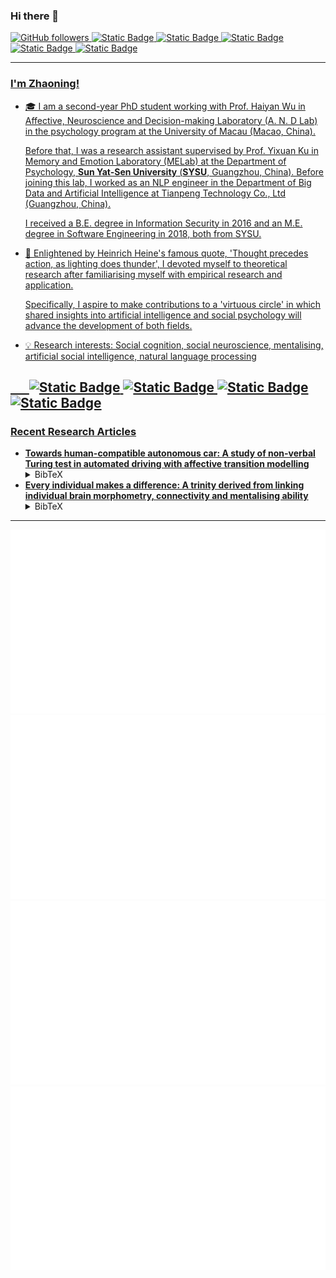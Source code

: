 ### Hi there 👋
<a href="https://github.com/Das-Boot"><img alt="GitHub followers" src="https://img.shields.io/github/followers/Das-Boot?style=for-the-badge&logo=github">
<a href="https://nbviewer.org/github/Das-Boot/Das-Boot/blob/main/resources/CV-Zhaoning%20Li_20230912.pdf"><img alt="Static Badge" src="https://img.shields.io/badge/CV-005A2B.svg?style=for-the-badge&logo=read-the-docs&logoColor=white&labelColor=gray&color=blue">
<a href="https://lizhaoning.academia.edu/"><img alt="Static Badge" src="https://img.shields.io/badge/HOMEPAGE-blue?style=for-the-badge&logo=academia&logoColor=black&labelColor=gray">
<a href="mailto:yc17319@umac.mo"><img alt="Static Badge" src="https://img.shields.io/badge/yc17319%40umac.mo-blue?style=for-the-badge&logo=Microsoft%20Outlook&logoColor=%230072C6&labelColor=gray">
<a href="https://scholar.google.com/citations?hl=en&user=Vr94lCUAAAAJ"><img alt="Static Badge" src="https://img.shields.io/badge/Google%20Scholar-blue?style=for-the-badge&logo=googlescholar&logoColor=%234D90FE&labelColor=gray">
<a href="https://orcid.org/0000-0002-7578-3076"><img alt="Static Badge" src="https://img.shields.io/badge/ORCID-blue?style=for-the-badge&logo=ORCID&labelColor=gray">

<!--
**Das-Boot/Das-Boot** is a ✨ _special_ ✨ repository because its `README.md` (this file) appears on your GitHub profile.
-->
---
### I'm Zhaoning!

- 🎓 I am a second-year PhD student working with Prof. Haiyan Wu in Affective, Neuroscience and Decision-making Laboratory (A. N. D Lab) in the psychology program at the University of Macau (Macao, China).

  Before that, I was a research assistant supervised by Prof. Yixuan Ku in Memory and Emotion Laboratory (MELab) at the Department of Psychology, **Sun Yat-Sen University** (**SYSU**, Guangzhou, China). Before joining this lab, I worked as an NLP engineer in the Department of Big Data and Artificial Intelligence at Tianpeng Technology Co., Ltd (Guangzhou, China). 
  
  I received a B.E. degree in Information Security in 2016 and an M.E. degree in Software Engineering in 2018, both from SYSU.

- :high_brightness: Enlightened by Heinrich Heine's famous quote, 'Thought precedes action, as lighting does thunder', I devoted myself to theoretical research after familiarising myself with empirical research and application. 
  
  Specifically, I aspire to make contributions to a 'virtuous circle' in which shared insights into artificial intelligence and social psychology will advance the development of both fields. 
  
- :bulb: Research interests: Social cognition, social neuroscience, mentalising, artificial social intelligence, natural language processing

&nbsp;&nbsp;&nbsp;&nbsp;&nbsp; <a href="https://twitter.com/lizhn7"><img alt="Static Badge" src="https://img.shields.io/badge/%40lizhn7-blue?style=for-the-badge&logo=twitter&labelColor=gray">
<a href="https://sciences.social/@lizhn7"><img alt="Static Badge" src="https://img.shields.io/badge/%40lizhn7%40sciences.social-blue?style=for-the-badge&logo=Mastodon&labelColor=gray">
<a href="https://www.linkedin.com/in/lizhn7/"><img alt="Static Badge" src="https://img.shields.io/badge/Zhaoning%20Li-blue?style=for-the-badge&logo=LinkedIn&labelColor=gray">
<a href="https://www.researchgate.net/profile/Zhaoning-Li"><img alt="Static Badge" src="https://img.shields.io/badge/Zhaoning%20Li-blue?style=for-the-badge&logo=ResearchGate&labelColor=gray">
---
### Recent Research Articles
- [**Towards human-compatible autonomous car: A study of non-verbal Turing test in automated driving with affective transition modelling**](https://www.researchgate.net/publication/370996185_Towards_human-compatible_autonomous_car_A_study_of_non-verbal_Turing_test_in_automated_driving_with_affective_transition_modelling)<details><summary>BibTeX</summary><pre>
@article{li2023Bot,
&nbsp;&nbsp;author = {Li, Zhaoning and Jiang, Qiaoli and Wu, Zhengming and Liu, Anqi and Wu, Haiyan and Huang, Miner and Huang, Kai and Ku, Yixuan},
&nbsp;&nbsp;title = {Towards human-compatible autonomous car: A study of non-verbal Turing test in automated driving with affective transition modelling}
&nbsp;&nbsp;journal = {IEEE Transactions on Affective Computing}, 
&nbsp;&nbsp;doi = {https://doi.org/10.1109/TAFFC.2023.3279311}
&nbsp;&nbsp;year = {2023},
}
- [**Every individual makes a difference: A trinity derived from linking individual brain morphometry, connectivity and mentalising ability**](https://www.researchgate.net/publication/369997471_Every_individual_makes_a_difference_A_trinity_derived_from_linking_individual_brain_morphometry_connectivity_and_mentalising_ability)<details><summary>BibTeX</summary><pre>
@article{li2023Trinity,
&nbsp;&nbsp;author = {Zhaoning Li and Qunxi Dong and Bin Hu and Haiyan Wu},
&nbsp;&nbsp;title = {Every individual makes a difference: A trinity derived from linking individual brain morphometry, connectivity and mentalising ability},
&nbsp;&nbsp;journal = {Human Brain Mapping},
&nbsp;&nbsp;volume = {44},
&nbsp;&nbsp;number = {8},
&nbsp;&nbsp;pages = {3343-3358},
&nbsp;&nbsp;doi = {https://doi.org/10.1002/hbm.26285},
&nbsp;&nbsp;url = {https://onlinelibrary.wiley.com/doi/abs/10.1002/hbm.26285},
&nbsp;&nbsp;year = {2023},
}
</pre></details>
---
![](https://raw.githubusercontent.com/Das-Boot/github-stats/master/generated/overview.svg#gh-dark-mode-only)
![](https://raw.githubusercontent.com/Das-Boot/github-stats/master/generated/overview.svg#gh-light-mode-only)
![](https://raw.githubusercontent.com/Das-Boot/github-stats/master/generated/languages.svg#gh-dark-mode-only)
![](https://raw.githubusercontent.com/Das-Boot/github-stats/master/generated/languages.svg#gh-light-mode-only)
